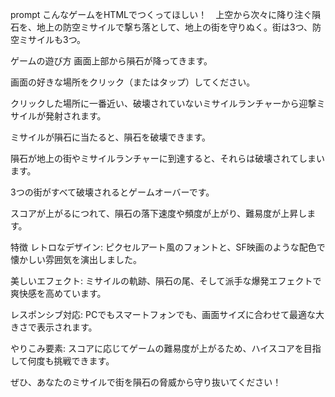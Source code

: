 prompt
こんなゲームをHTMLでつくってほしい！　上空から次々に降り注ぐ隕石を、地上の防空ミサイルで撃ち落として、地上の街を守りぬく。街は3つ、防空ミサイルも3つ。


ゲームの遊び方
画面上部から隕石が降ってきます。

画面の好きな場所をクリック（またはタップ）してください。

クリックした場所に一番近い、破壊されていないミサイルランチャーから迎撃ミサイルが発射されます。

ミサイルが隕石に当たると、隕石を破壊できます。

隕石が地上の街やミサイルランチャーに到達すると、それらは破壊されてしまいます。

3つの街がすべて破壊されるとゲームオーバーです。

スコアが上がるにつれて、隕石の落下速度や頻度が上がり、難易度が上昇します。

特徴
レトロなデザイン: ピクセルアート風のフォントと、SF映画のような配色で懐かしい雰囲気を演出しました。

美しいエフェクト: ミサイルの軌跡、隕石の尾、そして派手な爆発エフェクトで爽快感を高めています。

レスポンシブ対応: PCでもスマートフォンでも、画面サイズに合わせて最適な大きさで表示されます。

やりこみ要素: スコアに応じてゲームの難易度が上がるため、ハイスコアを目指して何度も挑戦できます。

ぜひ、あなたのミサイルで街を隕石の脅威から守り抜いてください！
